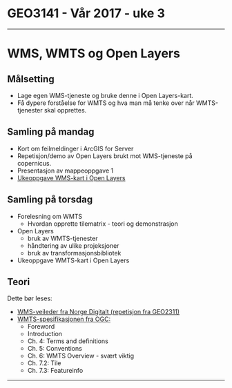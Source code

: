 # GEO3141 - Vår 2017 - uke 3
---
# WMS, WMTS og Open Layers

## Målsetting

- Lage egen WMS-tjeneste og bruke denne i Open Layers-kart.
- Få dypere forståelse for WMTS og hva man må tenke over når WMTS-tjenester skal opprettes.

## Samling på mandag

- Kort om feilmeldinger i ArcGIS for Server
- Repetisjon/demo av Open Layers brukt mot WMS-tjeneste på copernicus.
- Presentasjon av mappeoppgave 1
- [Ukeoppgave WMS-kart i Open Layers](ukeoppgave-WMS-kart-OL.html)

## Samling på torsdag

- Forelesning om WMTS
  - Hvordan opprette tilematrix - teori og demonstrasjon
- Open Layers
  - bruk av WMTS-tjenester
  - håndtering av ulike projeksjoner
  - bruk av transformasjonsbibliotek
- Ukeoppgave WMTS-kart i Open Layers

## Teori

Dette bør leses:

- [WMS-veileder fra Norge Digitalt (repetisjon fra GEO2311)][1]
- [WMTS-spesifikasjonen fra OGC:](http://www.opengeospatial.org/standards/wmts)  
  - Foreword
  - Introduction
  - Ch. 4: Terms and definitions
  - Ch. 5: Conventions
  - Ch. 6: WMTS Overview - svært viktig
  - Ch. 7.2: Tile
  - Ch. 7.3: Featureinfo

---

[1]:https://www.geonorge.no/Geodataarbeid/Levere-kartdata/veiledere/

